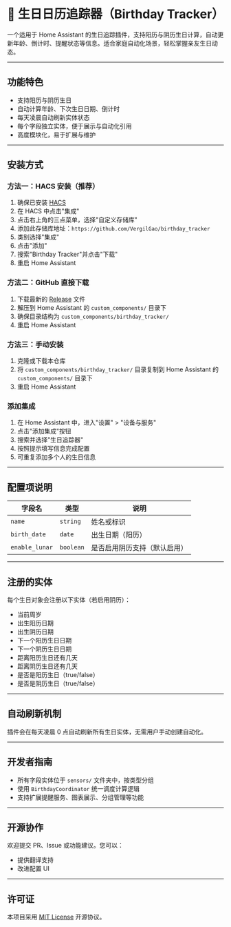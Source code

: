 # 🎂 生日日历追踪器（Birthday Tracker）

一个适用于 Home Assistant 的生日追踪插件，支持阳历与阴历生日计算，自动更新年龄、倒计时、提醒状态等信息。适合家庭自动化场景，轻松掌握亲友生日动态。

---

## 功能特色

- 支持阳历与阴历生日
- 自动计算年龄、下次生日日期、倒计时
- 每天凌晨自动刷新实体状态
- 每个字段独立实体，便于展示与自动化引用
- 高度模块化，易于扩展与维护

---

## 安装方式

### 方法一：HACS 安装（推荐）

1. 确保已安装 [HACS](https://hacs.xyz/)
2. 在 HACS 中点击"集成"
3. 点击右上角的三点菜单，选择"自定义存储库"
4. 添加此存储库地址：`https://github.com/VergilGao/birthday_tracker`
5. 类别选择"集成"
6. 点击"添加"
7. 搜索"Birthday Tracker"并点击"下载"
8. 重启 Home Assistant

### 方法二：GitHub 直接下载

1. 下载最新的 [Release](https://github.com/VergilGao/birthday_tracker/releases) 文件
2. 解压到 Home Assistant 的 `custom_components/` 目录下
3. 确保目录结构为 `custom_components/birthday_tracker/`
4. 重启 Home Assistant

### 方法三：手动安装

1. 克隆或下载本仓库
2. 将 `custom_components/birthday_tracker/` 目录复制到 Home Assistant 的 `custom_components/` 目录下
3. 重启 Home Assistant

### 添加集成

1. 在 Home Assistant 中，进入"设置" > "设备与服务"
2. 点击"添加集成"按钮
3. 搜索并选择"生日追踪器"
4. 按照提示填写信息完成配置
5. 可重复添加多个人的生日信息

---

## 配置项说明

| 字段名             | 类型       | 说明                         |
|--------------------|------------|------------------------------|
| `name`             | `string`   | 姓名或标识                   |
| `birth_date`       | `date`     | 出生日期（阳历）             |
| `enable_lunar`     | `boolean`  | 是否启用阴历支持（默认启用） |

---

## 注册的实体

每个生日对象会注册以下实体（若启用阴历）：

- 当前周岁
- 出生阳历日期
- 出生阴历日期
- 下一个阳历生日日期
- 下一个阴历生日日期
- 距离阳历生日还有几天
- 距离阴历生日还有几天
- 是否是阳历生日（true/false）
- 是否是阴历生日（true/false）

---

## 自动刷新机制

插件会在每天凌晨 0 点自动刷新所有生日实体，无需用户手动创建自动化。

---

## 开发者指南

- 所有字段实体位于 `sensors/` 文件夹中，按类型分组
- 使用 `BirthdayCoordinator` 统一调度计算逻辑
- 支持扩展提醒服务、图表展示、分组管理等功能

---

## 开源协作

欢迎提交 PR、Issue 或功能建议。您可以：

- 提供翻译支持
- 改进配置 UI

---

## 许可证

本项目采用 [MIT License](https://github.com/VergilGao/birthday_tracker/blob/master/LICENSE) 开源协议。

